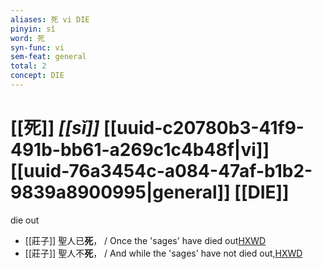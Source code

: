 ```yaml
---
aliases: 死 vi DIE
pinyin: sǐ
word: 死
syn-func: vi
sem-feat: general
total: 2
concept: DIE 
---
```

# [[死]] *[[sǐ]]*  [[uuid-c20780b3-41f9-491b-bb61-a269c1c4b48f|vi]] [[uuid-76a3454c-a084-47af-b1b2-9839a8900995|general]] [[DIE]]
die out
 - [[莊子]] 聖人已**死**，
                     / Once the 'sages' have died out[HXWD](https://hxwd.org/textview.html?location=KR5c0126_tls_010-3a.47)
 - [[莊子]] 聖人不**死**，
                     / And while the 'sages' have not died out,[HXWD](https://hxwd.org/textview.html?location=KR5c0126_tls_010-4a.2)
